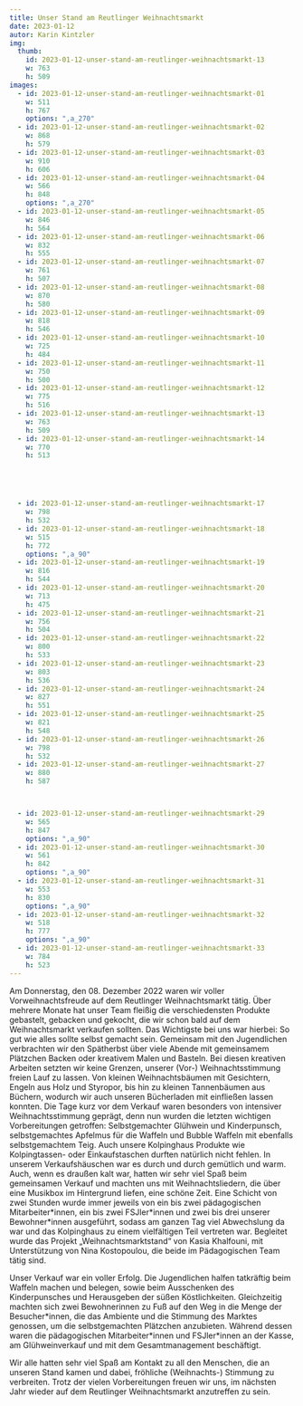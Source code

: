 ```yaml
---
title: Unser Stand am Reutlinger Weihnachtsmarkt
date: 2023-01-12
autor: Karin Kintzler
img:
  thumb:
    id: 2023-01-12-unser-stand-am-reutlinger-weihnachtsmarkt-13
    w: 763
    h: 509
images:
  - id: 2023-01-12-unser-stand-am-reutlinger-weihnachtsmarkt-01
    w: 511
    h: 767
    options: ",a_270"
  - id: 2023-01-12-unser-stand-am-reutlinger-weihnachtsmarkt-02
    w: 868
    h: 579
  - id: 2023-01-12-unser-stand-am-reutlinger-weihnachtsmarkt-03
    w: 910
    h: 606
  - id: 2023-01-12-unser-stand-am-reutlinger-weihnachtsmarkt-04
    w: 566
    h: 848
    options: ",a_270"
  - id: 2023-01-12-unser-stand-am-reutlinger-weihnachtsmarkt-05
    w: 846
    h: 564
  - id: 2023-01-12-unser-stand-am-reutlinger-weihnachtsmarkt-06
    w: 832
    h: 555
  - id: 2023-01-12-unser-stand-am-reutlinger-weihnachtsmarkt-07
    w: 761
    h: 507
  - id: 2023-01-12-unser-stand-am-reutlinger-weihnachtsmarkt-08
    w: 870
    h: 580
  - id: 2023-01-12-unser-stand-am-reutlinger-weihnachtsmarkt-09
    w: 818
    h: 546
  - id: 2023-01-12-unser-stand-am-reutlinger-weihnachtsmarkt-10
    w: 725
    h: 484
  - id: 2023-01-12-unser-stand-am-reutlinger-weihnachtsmarkt-11
    w: 750
    h: 500
  - id: 2023-01-12-unser-stand-am-reutlinger-weihnachtsmarkt-12
    w: 775
    h: 516
  - id: 2023-01-12-unser-stand-am-reutlinger-weihnachtsmarkt-13
    w: 763
    h: 509
  - id: 2023-01-12-unser-stand-am-reutlinger-weihnachtsmarkt-14
    w: 770
    h: 513





  - id: 2023-01-12-unser-stand-am-reutlinger-weihnachtsmarkt-17
    w: 798
    h: 532
  - id: 2023-01-12-unser-stand-am-reutlinger-weihnachtsmarkt-18
    w: 515
    h: 772
    options: ",a_90"
  - id: 2023-01-12-unser-stand-am-reutlinger-weihnachtsmarkt-19
    w: 816
    h: 544
  - id: 2023-01-12-unser-stand-am-reutlinger-weihnachtsmarkt-20
    w: 713
    h: 475
  - id: 2023-01-12-unser-stand-am-reutlinger-weihnachtsmarkt-21
    w: 756
    h: 504
  - id: 2023-01-12-unser-stand-am-reutlinger-weihnachtsmarkt-22
    w: 800
    h: 533
  - id: 2023-01-12-unser-stand-am-reutlinger-weihnachtsmarkt-23
    w: 803
    h: 536
  - id: 2023-01-12-unser-stand-am-reutlinger-weihnachtsmarkt-24
    w: 827
    h: 551
  - id: 2023-01-12-unser-stand-am-reutlinger-weihnachtsmarkt-25
    w: 821
    h: 548
  - id: 2023-01-12-unser-stand-am-reutlinger-weihnachtsmarkt-26
    w: 798
    h: 532
  - id: 2023-01-12-unser-stand-am-reutlinger-weihnachtsmarkt-27
    w: 880
    h: 587



  - id: 2023-01-12-unser-stand-am-reutlinger-weihnachtsmarkt-29
    w: 565
    h: 847
    options: ",a_90"
  - id: 2023-01-12-unser-stand-am-reutlinger-weihnachtsmarkt-30
    w: 561
    h: 842
    options: ",a_90"
  - id: 2023-01-12-unser-stand-am-reutlinger-weihnachtsmarkt-31
    w: 553
    h: 830
    options: ",a_90"
  - id: 2023-01-12-unser-stand-am-reutlinger-weihnachtsmarkt-32
    w: 518
    h: 777
    options: ",a_90"
  - id: 2023-01-12-unser-stand-am-reutlinger-weihnachtsmarkt-33
    w: 784
    h: 523
---
```


<!--mehr-->

Am Donnerstag, den 08. Dezember 2022 waren wir voller Vorweihnachtsfreude auf dem Reutlinger Weihnachtsmarkt tätig. 
Über mehrere Monate hat unser Team fleißig die verschiedensten Produkte gebastelt, gebacken und gekocht, die wir schon bald auf dem Weihnachtsmarkt verkaufen sollten. 
Das Wichtigste bei uns war hierbei: So gut wie alles sollte selbst gemacht sein. 
Gemeinsam mit den Jugendlichen verbrachten wir den Spätherbst über viele Abende mit gemeinsamem Plätzchen Backen oder kreativem Malen und Basteln. 
Bei diesen kreativen Arbeiten setzten wir keine Grenzen, unserer (Vor-) Weihnachtsstimmung freien Lauf zu lassen. 
Von kleinen Weihnachtsbäumen mit Gesichtern, Engeln aus Holz und Styropor, bis hin zu kleinen Tannenbäumen aus Büchern, wodurch wir auch unseren Bücherladen mit einfließen lassen konnten. 
Die Tage kurz vor dem Verkauf waren besonders von intensiver Weihnachtsstimmung geprägt, denn nun wurden die letzten wichtigen Vorbereitungen getroffen: Selbstgemachter Glühwein und Kinderpunsch, selbstgemachtes Apfelmus für die Waffeln und Bubble Waffeln mit ebenfalls selbstgemachtem Teig. 
Auch unsere Kolpinghaus Produkte wie Kolpingtassen- oder Einkaufstaschen durften natürlich nicht fehlen. 
In unserem Verkaufshäuschen war es durch und durch gemütlich und warm. 
Auch, wenn es draußen kalt war, hatten wir sehr viel Spaß beim gemeinsamen Verkauf und machten uns mit Weihnachtsliedern, die über eine Musikbox im Hintergrund liefen, eine schöne Zeit.
Eine Schicht von zwei Stunden wurde immer jeweils von ein bis zwei pädagogischen Mitarbeiter\*innen, ein bis zwei FSJler\*innen und zwei bis drei unserer Bewohner*innen ausgeführt, sodass am ganzen Tag viel Abwechslung da war und das Kolpinghaus zu einem vielfältigen Teil vertreten war. 
Begleitet wurde das Projekt „Weihnachtsmarktstand“ von Kasia Khalfouni, mit Unterstützung von Nina Kostopoulou, die beide im Pädagogischen Team tätig sind.

Unser Verkauf war ein voller Erfolg. Die Jugendlichen halfen tatkräftig beim Waffeln machen und belegen, sowie beim Ausschenken des Kinderpunsches und Herausgeben der süßen Köstlichkeiten. Gleichzeitig machten sich zwei Bewohnerinnen zu Fuß auf den Weg in die Menge der Besucher*innen, die das Ambiente und die Stimmung des Marktes genossen, um die selbstgemachten Plätzchen anzubieten. 
Während dessen waren die pädagogischen Mitarbeiter\*innen und FSJler\*innen an der Kasse, am Glühweinverkauf und mit dem Gesamtmanagement beschäftigt. 

Wir alle hatten sehr viel Spaß am Kontakt zu all den Menschen, die an unseren Stand kamen und dabei, fröhliche (Weihnachts-) Stimmung zu verbreiten. 
Trotz der vielen Vorbereitungen freuen wir uns, im nächsten Jahr wieder auf dem Reutlinger Weihnachtsmarkt anzutreffen zu sein.
